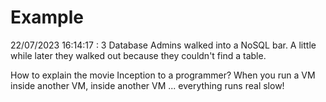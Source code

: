 # Example

<!-- replace-with-date starts -->
22/07/2023 16:14:17 : 3 Database Admins walked into a NoSQL bar. A little while later they walked out because they couldn't find a table.
<!-- replace-with-date ends -->

<!-- replace-with-joke starts -->
How to explain the movie Inception to a programmer? When you run a VM inside another VM, inside another VM ... everything runs real slow!
<!-- replace-with-joke ends -->